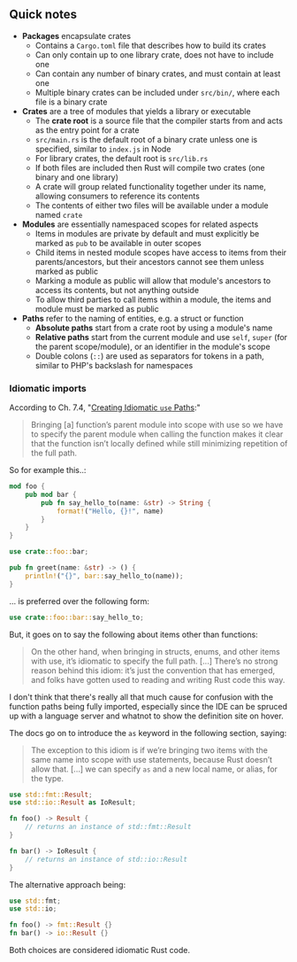 ## Quick notes
- **Packages** encapsulate crates
    * Contains a `Cargo.toml` file that describes how to build its crates
    * Can only contain up to one library crate, does not have to include one
    * Can contain any number of binary crates, and must contain at least one
    * Multiple binary crates can be included under `src/bin/`, where each file is a binary crate
- **Crates** are a tree of modules that yields a library or executable
    * The **crate root** is a source file that the compiler starts from and acts as the entry point for a crate
    * `src/main.rs` is the default root of a binary crate unless one is specified, similar to `index.js` in Node
    * For library crates, the default root is `src/lib.rs`
    * If both files are included then Rust will compile two crates (one binary and one library)
    * A crate will group related functionality together under its name, allowing consumers to reference its contents
    * The contents of either two files will be available under a module named `crate`
- **Modules** are essentially namespaced scopes for related aspects
    * Items in modules are private by default and must explicitly be marked as `pub` to be available in outer scopes
    * Child items in nested module scopes have access to items from their parents/ancestors, but their ancestors cannot see them unless marked as public
    * Marking a module as public will allow that module's ancestors to access its contents, but not anything outside
    * To allow third parties to call items within a module, the items and module must be marked as public
- **Paths** refer to the naming of entities, e.g. a struct or function
    * **Absolute paths** start from a crate root by using a module's name
    * **Relative paths** start from the current module and use `self`, `super` (for the parent scope/module), or an identifier in the module's scope
    * Double colons (`::`) are used as separators for tokens in a path, similar to PHP's backslash for namespaces

### Idiomatic imports
According to Ch. 7.4, "[Creating Idiomatic `use` Paths](https://doc.rust-lang.org/book/ch07-04-bringing-paths-into-scope-with-the-use-keyword.html#creating-idiomatic-use-paths):"

> Bringing \[a\] function’s parent module into scope with use so we have to specify the parent module when calling the function makes it clear that the function isn’t locally defined while still minimizing repetition of the full path.

So for example this..:

```rust
mod foo {
    pub mod bar {
        pub fn say_hello_to(name: &str) -> String {
            format!("Hello, {}!", name)
        }
    }
}

use crate::foo::bar;

pub fn greet(name: &str) -> () {
    println!("{}", bar::say_hello_to(name));
}
```

... is preferred over the following form:

```rust
use crate::foo::bar::say_hello_to;
```

But, it goes on to say the following about items other than functions:

> On the other hand, when bringing in structs, enums, and other items with use, it’s idiomatic to specify the full path. \[...\] There’s no strong reason behind this idiom: it’s just the convention that has emerged, and folks have gotten used to reading and writing Rust code this way.

I don't think that there's really all that much cause for confusion with the function paths being fully imported, especially since the IDE can be spruced up with a language server and whatnot to show the definition site on hover. 

The docs go on to introduce the `as` keyword in the following section, saying:

> The exception to this idiom is if we’re bringing two items with the same name into scope with use statements, because Rust doesn’t allow that. \[...\] we can specify `as` and a new local name, or alias, for the type. 

```rust
use std::fmt::Result;
use std::io::Result as IoResult;

fn foo() -> Result {
    // returns an instance of std::fmt::Result
}

fn bar() -> IoResult {
    // returns an instance of std::io::Result
}
```

The alternative approach being:

```rust
use std::fmt;
use std::io;

fn foo() -> fmt::Result {}
fn bar() -> io::Result {}
```

Both choices are considered idiomatic Rust code.
